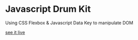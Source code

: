 # Javascript Drum Kit

Using CSS Flexbox & Javascript Data Key to manipulate DOM

[see it live](https://ariesan.github.io/js-drumKit/)